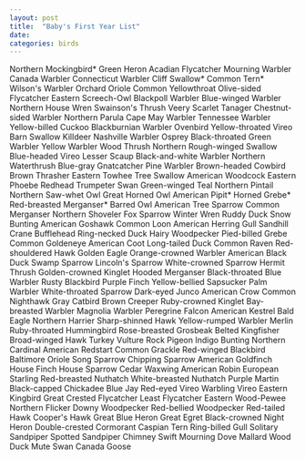 ```yaml
---
layout: post
title:  "Baby's First Year List"
date:   
categories: birds
---
```


Northern Mockingbird*
Green Heron
Acadian Flycatcher
Mourning Warbler
Canada Warbler
Connecticut Warbler
Cliff Swallow*
Common Tern*
Wilson's Warbler
Orchard Oriole
Common Yellowthroat
Olive-sided Flycatcher
Eastern Screech-Owl
Blackpoll Warbler
Blue-winged Warbler
Northern House Wren
Swainson's Thrush
Veery
Scarlet Tanager
Chestnut-sided Warbler
Northern Parula
Cape May Warbler
Tennessee Warbler
Yellow-billed Cuckoo
Blackburnian Warbler
Ovenbird
Yellow-throated Vireo
Barn Swallow
Killdeer
Nashville Warbler
Osprey
Black-throated Green Warbler
Yellow Warbler
Wood Thrush
Northern Rough-winged Swallow
Blue-headed Vireo
Lesser Scaup
Black-and-white Warbler
Northern Waterthrush
Blue-gray Gnatcatcher
Pine Warbler
Brown-headed Cowbird
Brown Thrasher
Eastern Towhee
Tree Swallow
American Woodcock
Eastern Phoebe
Redhead
Trumpeter Swan
Green-winged Teal
Northern Pintail
Northern Saw-whet Owl
Great Horned Owl
American Pipit*
Horned Grebe*
Red-breasted Merganser*
Barred Owl
American Tree Sparrow
Common Merganser
Northern Shoveler
Fox Sparrow
Winter Wren
Ruddy Duck
Snow Bunting
American Goshawk
Common Loon
American Herring Gull
Sandhill Crane
Bufflehead
Ring-necked Duck
Hairy Woodpecker
Pied-billed Grebe
Common Goldeneye
American Coot
Long-tailed Duck
Common Raven
Red-shouldered Hawk
Golden Eagle
Orange-crowned Warbler
American Black Duck
Swamp Sparrow
Lincoln's Sparrow
White-crowned Sparrow
Hermit Thrush
Golden-crowned Kinglet
Hooded Merganser
Black-throated Blue Warbler
Rusty Blackbird
Purple Finch
Yellow-bellied Sapsucker
Palm Warbler
White-throated Sparrow
Dark-eyed Junco
American Crow
Common Nighthawk
Gray Catbird
Brown Creeper
Ruby-crowned Kinglet
Bay-breasted Warbler
Magnolia Warbler
Peregrine Falcon
American Kestrel
Bald Eagle
Northern Harrier
Sharp-shinned Hawk
Yellow-rumped Warbler
Merlin
Ruby-throated Hummingbird
Rose-breasted Grosbeak
Belted Kingfisher
Broad-winged Hawk
Turkey Vulture
Rock Pigeon
Indigo Bunting
Northern Cardinal
American Redstart
Common Grackle
Red-winged Blackbird
Baltimore Oriole
Song Sparrow
Chipping Sparrow
American Goldfinch
House Finch
House Sparrow
Cedar Waxwing
American Robin
European Starling
Red-breasted Nuthatch
White-breasted Nuthatch
Purple Martin
Black-capped Chickadee
Blue Jay
Red-eyed Vireo
Warbling Vireo
Eastern Kingbird
Great Crested Flycatcher
Least Flycatcher
Eastern Wood-Pewee
Northern Flicker
Downy Woodpecker
Red-bellied Woodpecker
Red-tailed Hawk
Cooper's Hawk
Great Blue Heron
Great Egret
Black-crowned Night Heron
Double-crested Cormorant
Caspian Tern
Ring-billed Gull
Solitary Sandpiper
Spotted Sandpiper
Chimney Swift
Mourning Dove
Mallard
Wood Duck
Mute Swan
Canada Goose